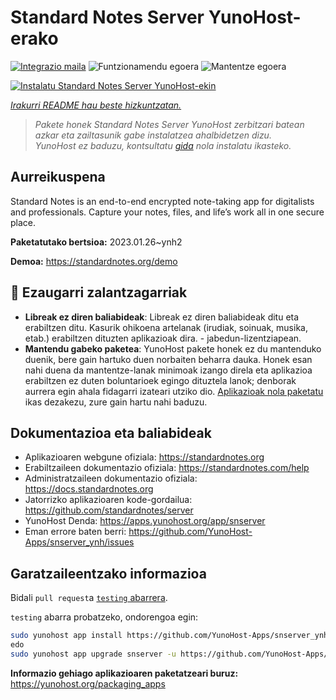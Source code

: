 <!--
Ohart ongi: README hau automatikoki sortu da <https://github.com/YunoHost/apps/tree/master/tools/readme_generator>ri esker
EZ editatu eskuz.
-->

# Standard Notes Server YunoHost-erako

[![Integrazio maila](https://dash.yunohost.org/integration/snserver.svg)](https://ci-apps.yunohost.org/ci/apps/snserver/) ![Funtzionamendu egoera](https://ci-apps.yunohost.org/ci/badges/snserver.status.svg) ![Mantentze egoera](https://ci-apps.yunohost.org/ci/badges/snserver.maintain.svg)

[![Instalatu Standard Notes Server YunoHost-ekin](https://install-app.yunohost.org/install-with-yunohost.svg)](https://install-app.yunohost.org/?app=snserver)

*[Irakurri README hau beste hizkuntzatan.](./ALL_README.md)*

> *Pakete honek Standard Notes Server YunoHost zerbitzari batean azkar eta zailtasunik gabe instalatzea ahalbidetzen dizu.*  
> *YunoHost ez baduzu, kontsultatu [gida](https://yunohost.org/install) nola instalatu ikasteko.*

## Aurreikuspena

Standard Notes is an end-to-end encrypted note-taking app for digitalists and professionals. Capture your notes, files, and life’s work all in one secure place.


**Paketatutako bertsioa:** 2023.01.26~ynh2

**Demoa:** <https://standardnotes.org/demo>
## :red_circle: Ezaugarri zalantzagarriak

- **Libreak ez diren baliabideak**: Libreak ez diren baliabideak ditu eta erabiltzen ditu. Kasurik ohikoena artelanak (irudiak, soinuak, musika, etab.) erabiltzen dituzten aplikazioak dira. - jabedun-lizentziapean.
- **Mantendu gabeko paketea**: YunoHost pakete honek ez du mantenduko duenik, bere gain hartuko duen norbaiten beharra dauka. Honek esan nahi duena da mantentze-lanak minimoak izango direla eta aplikazioa erabiltzen ez duten boluntarioek egingo dituztela lanok; denborak aurrera egin ahala fidagarri izateari utziko dio. [Aplikazioak nola paketatu](https://yunohost.org/packaging_apps_intro) ikas dezakezu, zure gain hartu nahi baduzu.

## Dokumentazioa eta baliabideak

- Aplikazioaren webgune ofiziala: <https://standardnotes.org>
- Erabiltzaileen dokumentazio ofiziala: <https://standardnotes.com/help>
- Administratzaileen dokumentazio ofiziala: <https://docs.standardnotes.org>
- Jatorrizko aplikazioaren kode-gordailua: <https://github.com/standardnotes/server>
- YunoHost Denda: <https://apps.yunohost.org/app/snserver>
- Eman errore baten berri: <https://github.com/YunoHost-Apps/snserver_ynh/issues>

## Garatzaileentzako informazioa

Bidali `pull request`a [`testing` abarrera](https://github.com/YunoHost-Apps/snserver_ynh/tree/testing).

`testing` abarra probatzeko, ondorengoa egin:

```bash
sudo yunohost app install https://github.com/YunoHost-Apps/snserver_ynh/tree/testing --debug
edo
sudo yunohost app upgrade snserver -u https://github.com/YunoHost-Apps/snserver_ynh/tree/testing --debug
```

**Informazio gehiago aplikazioaren paketatzeari buruz:** <https://yunohost.org/packaging_apps>
